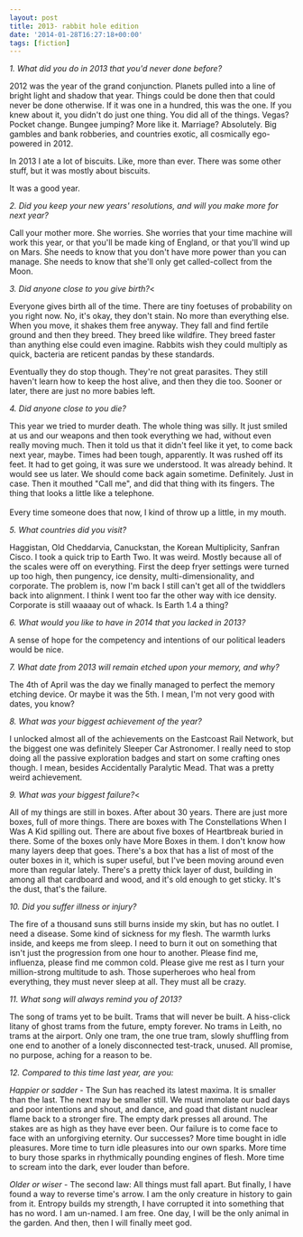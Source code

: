 ```yaml
---
layout: post
title: 2013- rabbit hole edition
date: '2014-01-28T16:27:18+00:00'
tags: [fiction]
---
```

<i>1. What did you do in 2013 that you'd never done before?</i>

2012 was the year of the grand conjunction. Planets pulled into a line of bright light and shadow that year. Things could be done then that could never be done otherwise. If it was one in a hundred, this was the one. If you knew about it, you didn't do just one thing. You did all of the things. Vegas? Pocket change. Bungee jumping? More like it. Marriage? Absolutely. Big gambles and bank robberies, and countries exotic, all cosmically ego-powered in 2012.

In 2013 I ate a lot of biscuits. Like, more than ever. There was some other stuff, but it was mostly about biscuits.

It was a good year.

<!--more-->

<i>2. Did you keep your new years' resolutions, and will you make more for next year?</i>

Call your mother more. She worries. She worries that your time machine will work this year, or that you'll be made king of England, or that you'll wind up on Mars. She needs to know that you don't have more power than you can manage. She needs to know that she'll only get called-collect from the Moon.

<i>3. Did anyone close to you give birth?</i><

Everyone gives birth all of the time. There are tiny foetuses of probability on you right now. No, it's okay, they don't stain. No more than everything else. When you move, it shakes them free anyway. They fall and find fertile ground and then they breed. They breed like wildfire. They breed faster than anything else could even imagine. Rabbits wish they could multiply as quick, bacteria are reticent pandas by these standards.

Eventually they do stop though. They're not great parasites. They still haven't learn how to keep the host alive, and then they die too. Sooner or later, there are just no more babies left.

<i>4. Did anyone close to you die?</i>

This year we tried to murder death. The whole thing was silly. It just smiled at us and our weapons and then took everything we had, without even really moving much. Then it told us that it didn't feel like it yet, to come back next year, maybe. Times had been tough, apparently. It was rushed off its feet. It had to get going, it was sure we understood. It was already behind. It would see us later. We should come back again sometime. Definitely. Just in case. Then it mouthed "Call me", and did that thing with its fingers. The thing that looks a little like a telephone. <br /><br />Every time someone does that now, I kind of throw up a little, in my mouth.

<i>5. What countries did you visit?</i>

Haggistan, Old Cheddarvia, Canuckstan, the Korean Multiplicity, Sanfran Cisco. I took a quick trip to Earth Two. It was weird. Mostly because all of the scales were off on everything. First the deep fryer settings were turned up too high, then pungency, ice density, multi-dimensionality, and corporate. The problem is, now I'm back I still can't get all of the twiddlers back into alignment. I think I went too far the other way with ice density. Corporate is still waaaay out of whack. Is Earth 1.4 a thing?

<i>6. What would you like to have in 2014 that you lacked in 2013?</i>

A sense of hope for the competency and intentions of our political leaders would be nice.

<i>7. What date from 2013 will remain etched upon your memory, and why?</i>

The 4th of April was the day we finally managed to perfect the memory etching device. Or maybe it was the 5th. I mean, I'm not very good with dates, you know?

<i>8. What was your biggest achievement of the year?</i>

I unlocked almost all of the achievements on the Eastcoast Rail Network, but the biggest one was definitely Sleeper Car Astronomer. I really need to stop doing all the passive exploration badges and start on some crafting ones though. I mean, besides Accidentally Paralytic Mead. That was a pretty weird achievement.

<i>9. What was your biggest failure?</i><

All of my things are still in boxes. After about 30 years. There are just more boxes, full of more things. There are boxes with The Constellations When I Was A Kid spilling out. There are about five boxes of Heartbreak buried in there. Some of the boxes only have More Boxes in them. I don't know how many layers deep that goes. There's a box that has a list of most of the outer boxes in it, which is super useful, but I've been moving around even more than regular lately. There's a pretty thick layer of dust, building in among all that cardboard and wood, and it's old enough to get sticky. It's the dust, that's the failure.

<i>10. Did you suffer illness or injury?</i>

The fire of a thousand suns still burns inside my skin, but has no outlet. I need a disease. Some kind of sickness for my flesh. The warmth lurks inside, and keeps me from sleep. I need to burn it out on something that isn't just the progression from one hour to another. Please find me, influenza, please find me common cold. Please give me rest as I turn your million-strong multitude to ash. Those superheroes who heal from everything, they must never sleep at all. They must all be crazy.

<i>11. What song will always remind you of 2013?</i>

The song of trams yet to be built. Trams that will never be built. A hiss-click litany of ghost trams from the future, empty forever. No trams in Leith, no trams at the airport. Only one tram, the one true tram, slowly shuffling from one end to another of a lonely disconnected test-track, unused. All promise, no purpose, aching for a reason to be.

<i>12. Compared to this time last year, are you:</i>

<i>Happier or sadder</i> - The Sun has reached its latest maxima. It is smaller than the last. The next may be smaller still. We must immolate our bad days and poor intentions and shout, and dance, and goad that distant nuclear flame back to a stronger fire. The empty dark presses all around. The stakes are as high as they have ever been. Our failure is to come face to face with an unforgiving eternity. Our successes? More time bought in idle pleasures. More time to turn idle pleasures into our own sparks. More time to bury those sparks in rhythmically pounding engines of flesh. More time to scream into the dark, ever louder than before.

<i>Older or wiser</i> - The second law: All things must fall apart. But finally, I have found a way to reverse time's arrow. I am the only creature in history to gain from it. Entropy builds my strength, I have corrupted it into something that has no word. I am un-named. I am free. One day, I will be the only animal in the garden. And then, then I will finally meet god.
